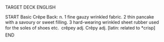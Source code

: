 TARGET DECK
ENGLISH

START
Basic
Crêpe
Back: n. 1 fine gauzy wrinkled fabric. 2 thin pancake with a savoury or sweet filling. 3 hard-wearing wrinkled sheet rubber used for the soles of shoes etc.  crêpey adj. Crêpy adj. [latin: related to *crisp]
END
